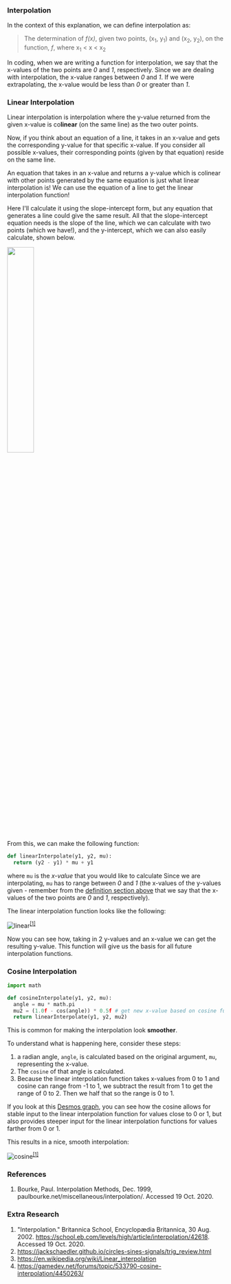 ### Interpolation

In the context of this explanation, we can define interpolation as:
> The determination of *f(x)*, given two points, (x<sub>1</sub>, y<sub>1</sub>) and (x<sub>2</sub>, y<sub>2</sub>), on the function, *f*, where x<sub>1</sub> < x < x<sub>2</sub>

In coding, when we are writing a function for interpolation, we say that the x-values of the two points are *0* and *1*, respectively. Since we are dealing with interpolation, the x-value ranges between *0* and *1*. If we were extrapolating, the x-value would be less than *0* or greater than *1*.

### Linear Interpolation
Linear interpolation is interpolation where the y-value returned from the given x-value is co**linear** (on the same line) as the two outer points.

Now, if you think about an equation of a line, it takes in an x-value and gets the corresponding y-value for that specific x-value. If you consider all possible x-values, their corresponding points (given by that equation) reside on the same line.

An equation that takes in an x-value and returns a y-value which is colinear with other points generated by the same equation is just what linear interpolation is! We can use the equation of a line to get the linear interpolation function!

Here I'll calculate it using the slope-intercept form, but any equation that generates a line could give the same result. All that the slope-intercept equation needs is the slope of the line, which we can calculate with two points (which we have!), and the y-intercept, which we can also easily calculate, shown below.

<img src="https://user-images.githubusercontent.com/55718659/96616413-65226480-12b7-11eb-8b64-e3cf142ff562.png" width="35%" height="35%">

From this, we can make the following function:

```py
def linearInterpolate(y1, y2, mu):
  return (y2 - y1) * mu + y1
```
where `mu` is the *x-value* that you would like to calculate Since we are interpolating, `mu` has to range between *0* and *1* (the x-values of the y-values given - remember from the [definition section above](https://gist.github.com/CodeForeverAndEver/1199da0c95367f8dc2bdf3b16d1fc2ec#interpolation) that we say that the x-values of the two points are *0* and *1*, respectively).

The linear interpolation function looks like the following:

![linear](http://paulbourke.net/miscellaneous/interpolation/linear.gif)<sup>[\[1\]](https://gist.github.com/CodeForeverAndEver/1199da0c95367f8dc2bdf3b16d1fc2ec#references)</sup>

Now you can see how, taking in 2 y-values and an x-value we can get the resulting y-value. This function will give us the basis for all future interpolation functions.

### Cosine Interpolation
```py
import math

def cosineInterpolate(y1, y2, mu):
  angle = mu * math.pi 
  mu2 = (1.0f - cos(angle)) * 0.5f # get new x-value based on cosine function
  return linearInterpolate(y1, y2, mu2)
```

This is common for making the interpolation look **smoother**. 

To understand what is happening here, consider these steps:
1. a radian angle, `angle`, is calculated based on the original argument, `mu`, representing the x-value.
2. The `cosine` of that angle is calculated. 
3. Because the linear interpolation function takes x-values from 0 to 1 and cosine can range from -1 to 1, we subtract the result from 1 to get the range of 0 to 2. Then we half that so the range is 0 to 1.

If you look at this [Desmos graph](https://www.desmos.com/calculator/b0b9eltiw9), you can see how the cosine allows for stable input to the linear interpolation function for values close to 0 or 1, but also provides steeper input for the linear interpolation functions for values farther from 0 or 1.

This results in a nice, smooth interpolation:

![cosine](http://paulbourke.net/miscellaneous/interpolation/cosine.gif)<sup>[\[1\]](https://gist.github.com/CodeForeverAndEver/1199da0c95367f8dc2bdf3b16d1fc2ec#references)</sup>

### References
1. Bourke, Paul. Interpolation Methods, Dec. 1999, paulbourke.net/miscellaneous/interpolation/. Accessed 19 Oct. 2020.

### Extra Research
1. "Interpolation." Britannica School, Encyclopædia Britannica, 30 Aug. 2002. https://school.eb.com/levels/high/article/interpolation/42618. Accessed 19 Oct. 2020.
2. https://jackschaedler.github.io/circles-sines-signals/trig_review.html
3. https://en.wikipedia.org/wiki/Linear_interpolation
4. https://gamedev.net/forums/topic/533790-cosine-interpolation/4450263/